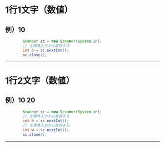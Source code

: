 # 1行1文字（数値）
## 例）10

```java
        Scanner sc = new Scanner(System.in);
        // を標準入力から取得する
        int n = sc.nextInt();
        sc.close();
```
***
# 1行2文字（数値）
## 例）10 20

```java
        Scanner sc = new Scanner(System.in);
        // を標準入力から取得する
        int h = sc.nextInt();
        // を標準入力から取得する
        int w = sc.nextInt();
        sc.close();
```
***
